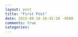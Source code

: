 ```yaml
---
layout: post
title: "First Post"
date: 2015-08-10 16:41:28 -0500
comments: true
categories: 
---
```


